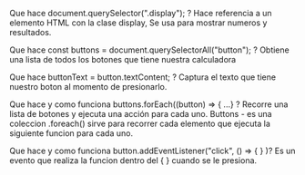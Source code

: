 Que hace document.querySelector(".display"); ?
    Hace referencia a un elemento HTML con la clase display, Se usa para mostrar numeros y resultados.

Que hace const buttons = document.querySelectorAll("button"); ?
    Obtiene una lista de todos los botones que tiene nuestra calculadora

Que hace buttonText = button.textContent; ?
    Captura el texto que tiene nuestro boton al momento de presionarlo.

Que hace y como funciona buttons.forEach((button) => { ...} ?
    Recorre una lista de botones y ejecuta una acción para cada uno.
    Buttons - es una coleccion
    .foreach() sirve para recorrer cada elemento que ejecuta la siguiente funcion para cada uno.

Que hace y como funciona button.addEventListener("click", () => { } )?
    Es un evento que realiza la funcion dentro del { } cuando se le presiona.
